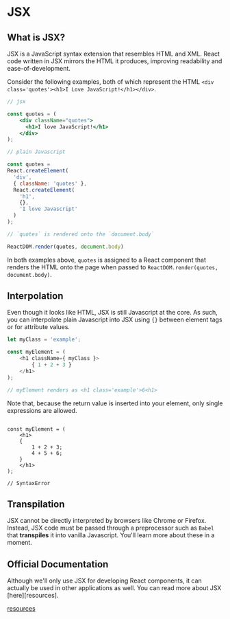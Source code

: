 # JSX

## What is JSX?

JSX is a JavaScript syntax extension that resembles HTML and XML. React
code written in JSX mirrors the HTML it produces, improving
readability and ease-of-development. 

Consider the following examples, both of which represent the HTML 
`<div class='quotes'><h1>I Love JavaScript!</h1></div>`.

```jsx
// jsx

const quotes = (
	<div className="quotes">
	  <h1>I love JavaScript!</h1>
	</div>
);

// plain Javascript

const quotes = 
React.createElement(
  'div', 
  { className: 'quotes' }, 
  React.createElement(
    'h1',
    {},
    'I love Javascript'
  )
);

// `quotes` is rendered onto the `document.body`

ReactDOM.render(quotes, document.body)

```

In both examples above, `quotes` is assigned to a React component that renders
the HTML onto the page when passed to `ReactDOM.render(quotes, document.body)`.

## Interpolation

Even though it looks like HTML, JSX is still Javascript at the core. As such,
you can interpolate plain Javascript into JSX using `{}` between element tags or
for attribute values.

```js
let myClass = 'example';

const myElement = (
	<h1 className={ myClass }>
		{ 1 + 2 + 3 }
	</h1>
);		

// myElement renders as <h1 class='example'>6<h1>

```

Note that, because the return value is inserted into your element, only
single expressions are allowed.

```

const myElement = (
	<h1>
	{
		1 + 2 + 3;
		4 + 5 + 6;
	}
	</h1>
);

// SyntaxError

```

## Transpilation

JSX cannot be directly interpreted by browsers like Chrome or Firefox. Instead,
JSX code must be passed through a preprocessor such as `Babel` that
**transpiles** it into vanilla Javascript. You'll learn more about these in a moment.


## Official Documentation

Although we'll only use JSX for developing React components, it can actually be
used in other applications as well. You can read more about JSX
[here][resources].

[resources](http://facebook.github.io/jsx/)
